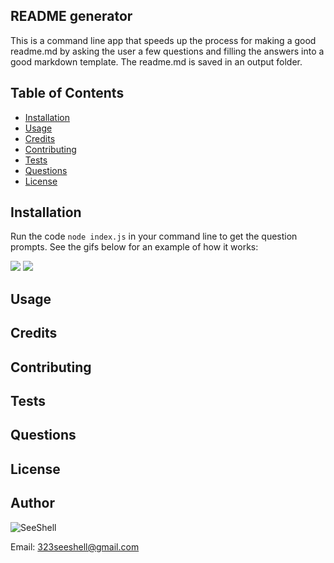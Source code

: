 ## README generator

This is a command line app that speeds up the process for making a good readme.md by asking the user a few questions and filling the answers into a good markdown template. The readme.md is saved in an output folder.

## Table of Contents
* [Installation](#installation)
* [Usage](#usage)
* [Credits](#credits)
* [Contributing](#contributing)
* [Tests](#tests)
* [Questions](#questions)
* [License](#license)


## Installation

Run the code `node index.js` in your command line to get the question prompts. See the gifs below for an example of how it works:

![](readme-part1.gif)
![](readme-part2.gif)

## Usage

## Credits

## Contributing

## Tests

## Questions

## License


## Author

![SeeShell](https://avatars2.githubusercontent.com/u/60075663?v=4)

Email: 323seeshell@gmail.com